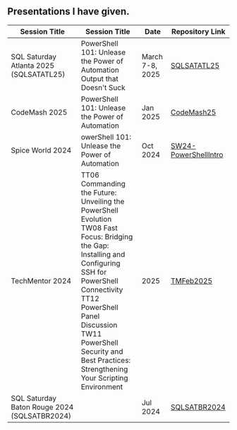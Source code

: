 ## Presentations I have given. 

| Session Title                      |Session Title| Date  | Repository Link |
|------------------------------------|--------------|----------------|----------------|
| SQL Saturday Atlanta 2025 (SQLSATATL25) | PowerShell 101: Unlease the Power of Automation <br>Output that Doesn't Suck | March 7-8, 2025 | [SQLSATATL25](https://github.com/psjamesp/SQLSATATL25) |
| CodeMash 2025        |PowerShell 101: Unlease the Power of Automation |Jan 2025     | [CodeMash25](https://github.com/psjamesp/CodeMash25) |
| Spice World 2024          |owerShell 101: Unlease the Power of Automation |Oct 2024     | [SW24-PowerShellIntro](https://github.com/psjamesp/SW24-PowerShellIntro) |
| TechMentor 2024   |TT06 Commanding the Future: Unveiling the PowerShell Evolution <br>TW08 Fast Focus: Bridging the Gap: Installing and Configuring SSH for PowerShell Connectivity<br>TT12 PowerShell Panel Discussion<br>TW11 PowerShell Security and Best Practices: Strengthening Your Scripting Environment |2025         | [TMFeb2025](https://github.com/psjamesp/TMFeb2025)  |Aug 2024     | [TechMentor2024](https://github.com/psjamesp/TechMentor2024) |
| SQL Saturday Baton Rouge 2024 (SQLSATBR2024) | |Jul 2024 | [SQLSATBR2024](https://github.com/psjamesp/SQLSATBR2024) |

